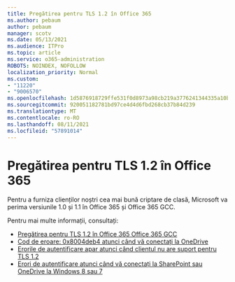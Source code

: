 ```yaml
---
title: Pregătirea pentru TLS 1.2 în Office 365
ms.author: pebaum
author: pebaum
manager: scotv
ms.date: 05/13/2021
ms.audience: ITPro
ms.topic: article
ms.service: o365-administration
ROBOTS: NOINDEX, NOFOLLOW
localization_priority: Normal
ms.custom:
- "11220"
- "9006570"
ms.openlocfilehash: 1d5876918729ffe531f0d8973a98cb219a3776241344335a10b4cde4d0775a99
ms.sourcegitcommit: 920051182781bd97ce4d4d6fbd268cb37b84d239
ms.translationtype: MT
ms.contentlocale: ro-RO
ms.lasthandoff: 08/11/2021
ms.locfileid: "57891014"
---
```

# <a name="preparing-for-tls-12-in-office-365"></a>Pregătirea pentru TLS 1.2 în Office 365

Pentru a furniza clienților noștri cea mai bună criptare de clasă, Microsoft va perima versiunile 1.0 și 1.1 în Office 365 și Office 365 GCC. 

Pentru mai multe informații, consultați:

- [Pregătirea pentru TLS 1.2 în Office 365 Office 365 GCC](https://docs.microsoft.com/microsoft-365/compliance/prepare-tls-1.2-in-office-365)
- [Cod de eroare: 0x8004deb4 atunci când vă conectați la OneDrive](https://support.microsoft.com/office/error-code-0x8004deb4-when-signing-in-to-onedrive-e8a8d97c-a87e-4dda-a67e-bae4fef05dcb)
- [Erorile de autentificare apar atunci când clientul nu are suport pentru TLS 1.2](https://docs.microsoft.com/sharepoint/troubleshoot/administration/authentication-errors-tls12-support)
- [Erori de autentificare atunci când vă conectați la SharePoint sau OneDrive la Windows 8 sau 7](https://docs.microsoft.com/sharepoint/troubleshoot/administration/authentication-errors-windows7)